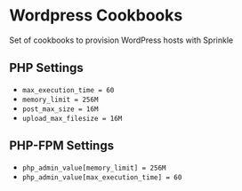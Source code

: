 # Wordpress Cookbooks

Set of cookbooks to provision WordPress hosts with Sprinkle

## PHP Settings

- `max_execution_time = 60`
- `memory_limit = 256M`
- `post_max_size = 16M`
- `upload_max_filesize = 16M`

## PHP-FPM Settings

- `php_admin_value[memory_limit] = 256M`
- `php_admin_value[max_execution_time] = 60`